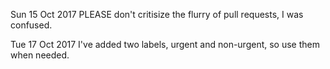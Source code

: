 Sun 15 Oct 2017
PLEASE don't critisize the flurry of pull requests, I was confused.

Tue 17 Oct 2017
I've added two labels, urgent and non-urgent, so use them when needed.
